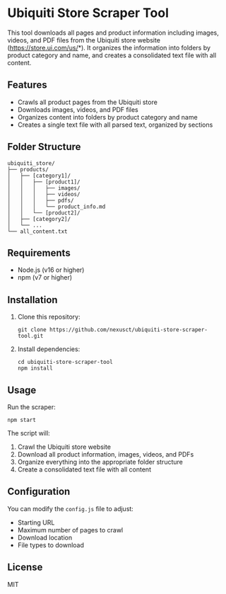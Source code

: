# Ubiquiti Store Scraper Tool

This tool downloads all pages and product information including images, videos, and PDF files from the Ubiquiti store website (https://store.ui.com/us/*). It organizes the information into folders by product category and name, and creates a consolidated text file with all content.

## Features

- Crawls all product pages from the Ubiquiti store
- Downloads images, videos, and PDF files
- Organizes content into folders by product category and name
- Creates a single text file with all parsed text, organized by sections

## Folder Structure

```
ubiquiti_store/
├── products/
│   ├── [category1]/
│   │   ├── [product1]/
│   │   │   ├── images/
│   │   │   ├── videos/
│   │   │   ├── pdfs/
│   │   │   └── product_info.md
│   │   └── [product2]/
│   ├── [category2]/
│   └── ...
└── all_content.txt
```

## Requirements

- Node.js (v16 or higher)
- npm (v7 or higher)

## Installation

1. Clone this repository:
   ```
   git clone https://github.com/nexusct/ubiquiti-store-scraper-tool.git
   ```

2. Install dependencies:
   ```
   cd ubiquiti-store-scraper-tool
   npm install
   ```

## Usage

Run the scraper:

```
npm start
```

The script will:
1. Crawl the Ubiquiti store website
2. Download all product information, images, videos, and PDFs
3. Organize everything into the appropriate folder structure
4. Create a consolidated text file with all content

## Configuration

You can modify the `config.js` file to adjust:
- Starting URL
- Maximum number of pages to crawl
- Download location
- File types to download

## License

MIT
